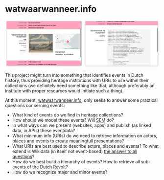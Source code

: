 # watwaarwanneer.info

![pink](screendump.png)

This project might turn into something that identifies events in Dutch history, thus providing heritage institutions with URIs to use within their collections (we definitely need something like that, although preferably an institute with proper resources would initiate such a thing).

At this moment, [watwaarwanneer.info](http://watwaarwanneer.info/), only seeks to answer some practical questions concerning events:

- What kind of events do we find in heritage collections?
- How should we model these events? Will [SEM](https://semanticweb.cs.vu.nl/2009/11/sem/) do?
- In what ways can we present (websites, apps) and publish (as linked data, in APIs) these eventdata?
- What minimum info (URIs) do we need to retrieve information on actors, places and events to create meaningfull presentations?
- What URIs are best used to describe actors, places and events? To what extend is Wikidata (in itself not event-based) [the answer to all questions](https://simple.wikipedia.org/wiki/42_(answer))?
- How do we best build a hierarchy of events? How to retrieve all sub-events of the Dutch Revolt?
- How do we recognize major and minor events?